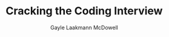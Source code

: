 ---
templateKey: book
title: Cracking the Coding Interview
author: Gayle Laakmann McDowell
category: Development
description: >-
  Fowler shows you how to flip between coding and refactoring, how often you should be committing your code and when you should be writing your tests. Highly recommended. The latest version of this book was updated to present the examples in JavaScript, which was an added plus for me since it’s my favorite language.
---